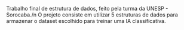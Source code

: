 Trabalho final de estrutura de dados, feito pela turma da UNESP - Sorocaba./n
O projeto consiste em utilizar 5 estruturas de dados para armazenar o dataset escolhido para treinar uma IA classificativa.
